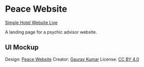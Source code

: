# Peace Website

[Simple Hotel Website Live](https://eest12.github.io/Frontend-Practice-From-Mockups/Peace_Website/)

A landing page for a psychic advisor website.

## UI Mockup

Design: [Peace Website](https://www.figma.com/community/file/1025037309408393151/Peace-Website---Full-Website)
Creator: [Gaurav Kumar](https://www.figma.com/@gauravkumar)
License: [CC BY 4.0](https://creativecommons.org/licenses/by/4.0/)
